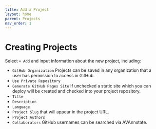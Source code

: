 ```yaml
---
title: Add a Project
layout: home
parent: Projects
nav_order: 1
---
```

# Creating Projects
Select `+ Add` and input information about the new project, including:
- `GitHub Organization` Projects can be saved in any organization that a user has permission to access in GitHub.
- `Use Private Repository`
- `Generate GitHub Pages Site` If unchecked a static site which you can deploy will be created and checked into your project repository.
- `Title`
- `Description`
- `Language`
- `Project Slug` that will appear in the project URL.
- `Project Authors`
- `Collaborators` GitHub usernames can be searched via AVAnnotate.
